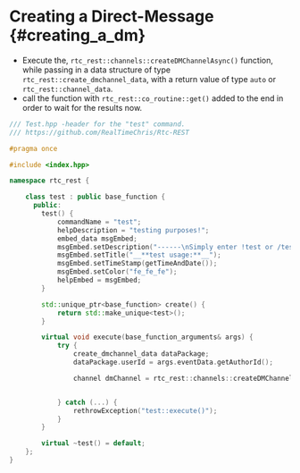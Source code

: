 Creating a Direct-Message {#creating_a_dm}
============
- Execute the, `rtc_rest::channels::createDMChannelAsync()` function, while passing in a data structure of type `rtc_rest::create_dmchannel_data`, with a return value of type `auto` or `rtc_rest::channel_data`.
- call the function with `rtc_rest::co_routine::get()` added to the end in order to wait for the results now.

```cpp
/// Test.hpp -header for the "test" command.
/// https://github.com/RealTimeChris/Rtc-REST

#pragma once

#include <index.hpp>

namespace rtc_rest {

	class test : public base_function {
	  public:
		test() {
			commandName = "test";
			helpDescription = "testing purposes!";
			embed_data msgEmbed;
			msgEmbed.setDescription("------\nSimply enter !test or /test!\n------");
			msgEmbed.setTitle("__**test usage:**__");
			msgEmbed.setTimeStamp(getTimeAndDate());
			msgEmbed.setColor("fe_fe_fe");
			helpEmbed = msgEmbed;
		}

		std::unique_ptr<base_function> create() {
			return std::make_unique<test>();
		}

		virtual void execute(base_function_arguments& args) {
			try {
				create_dmchannel_data dataPackage;
				dataPackage.userId = args.eventData.getAuthorId();

				channel dmChannel = rtc_rest::channels::createDMChannelAsync(dataPackage).get();


			} catch (...) {
				rethrowException("test::execute()");
			}
		}

		virtual ~test() = default;
	};
}
```
